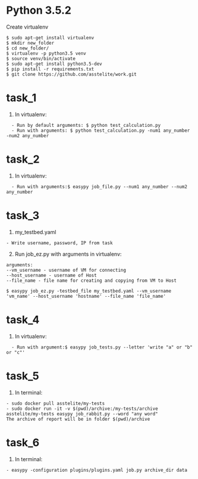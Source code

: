 # Python 3.5.2

Create virtualenv

```
$ sudo apt-get install virtualenv
$ mkdir new_folder
$ cd new_folder/
$ virtualenv -p python3.5 venv
$ source venv/bin/activate
$ sudo apt-get install python3.5-dev
$ pip install -r requirements.txt
$ git clone https://github.com/asstelite/work.git
```

# task_1
1. In virtualenv:
```
  - Run by default arguments: $ python test_calculation.py
  - Run with arguments: $ python test_calculation.py -num1 any_number -num2 any_number
```

# task_2
1. In virtualenv:
```
  - Run with arguments:$ easypy job_file.py --num1 any_number --num2 any_number
```

# task_3
1.  my_testbed.yaml
```
- Write username, password, IP from task
```

2. Run job_ez.py with arguments in virtualenv:

```
arguments:
--vm_username - username of VM for connecting
--host_username - username of Host
--file_name - file name for creating and copying from VM to Host

$ easypy job_ez.py -testbed_file my_testbed.yaml --vm_username 'vm_name' --host_username 'hostname' --file_name 'file_name'
```

# task_4
1. In virtualenv:
```
  - Run with argument:$ easypy job_tests.py --letter 'write "a" or "b" or "c"'
```

# task_5
1. In terminal:
```
- sudo docker pull asstelite/my-tests
- sudo docker run -it -v $(pwd)/archive:/my-tests/archive asstelite/my-tests easypy job_rabbit.py --word "any word"
The archive of report will be in folder $(pwd)/archive
```

# task_6
1. In terminal:
```
- easypy -configuration plugins/plugins.yaml job.py archive_dir data

```
